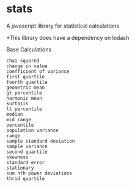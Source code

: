 # stats

A javascript library for statistical calculations

*This library does have a dependency on lodash

Base Calculations
    
    chai squared
    change in value
    coefficient of variance
    first quartile
    fourth quartile
    geometric mean
    gt percentile
    harmonic mean
    kurtosis
    lt percentile
    median
    mid range
    percentile
    population variance
    range
    sample standard deviation
    sample variance
    second quartile
    skewness
    standard error
    stationary
    sum nth power deviations
    thrid quartile
    
